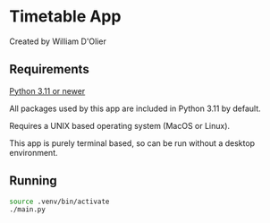 # Timetable App

Created by William D'Olier

## Requirements

[Python 3.11 or newer](https://www.python.org/downloads/)

All packages used by this app are included in Python 3.11 by default.

Requires a UNIX based operating system (MacOS or Linux).

This app is purely terminal based, so can be run without a desktop environment.

## Running

```bash
source .venv/bin/activate
./main.py
```